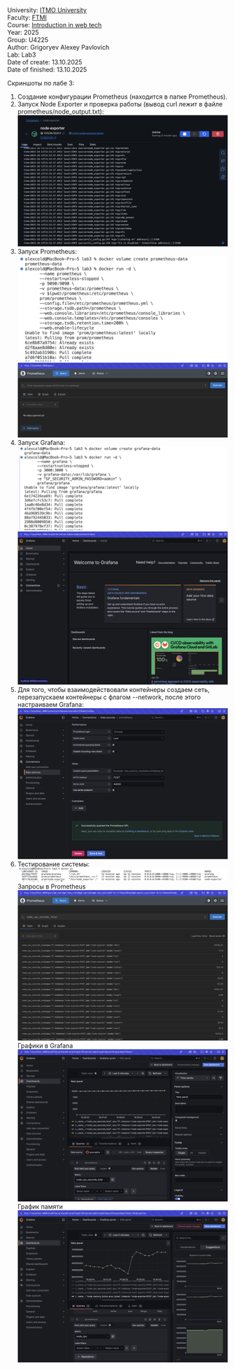 University: [ITMO University](https://itmo.ru/ru/)\
Faculty: [FTMI](https://ftmi.itmo.ru/)\
Course: [Introduction in web tech](https://itmo-ict-faculty.github.io/introduction-in-web-tech/)\
Year: 2025\
Group: U4225\
Author: Grigoryev Alexey Pavlovich\
Lab: Lab3\
Date of create: 13.10.2025\
Date of finished: 13.10.2025

Скриншоты по лабе 3:

1. Создание конфигурации Prometheus (находится в папке Prometheus).
2. Запуск Node Exporter и проверка работы (вывод curl лежит в файле prometheus/node_output.txt):
![img0.png](img0.png)
3. Запуск Prometheus:
![img1.png](img1.png)
![img2.png](img2.png)
4. Запуск Grafana:
![img3.png](img3.png)
![img4.png](img4.png)
5. Для того, чтобы взаимодействовали контейнеры создаем сеть, перезапускаем контейнеры с флагом --network, после этого настраиваем Grafana:
![img5.png](img5.png)
6. Тестирование системы:
![img6.png](img6.png)
Запросы в Prometheus
![img7.png](img7.png)
Графики в Grafana
![img8.png](img8.png)
График памяти
![img9.png](img9.png)